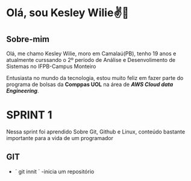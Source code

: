 # Olá, sou Kesley Wilie✌️👋
## Sobre-mim
Olá, me chamo Kesley Wilie, moro em Camalaú(PB), tenho 19 anos e atualmente curssando o 2º período de Análise e Desenvolimento de Sistemas no IFPB-Campus Monteiro

Entusiasta no mundo da tecnologia, estou muito feliz em fazer parte do programa de bolsas da **Comppas UOL** na área de _**AWS Cloud data Engineering**_. 

# SPRINT 1
Nessa sprint foi aprendido Sobre Git, Github e Linux, conteúdo bastante importante para a vida de um programador

## GIT
* ´ git innit ´ -inicia um repositório
